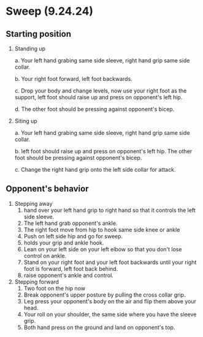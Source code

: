 # Sweep (9.24.24)

## Starting position

1.  Standing up

    a. Your left hand grabing same side sleeve, right hand grip same side collar.

    b. Your right foot forward, left foot backwards.

    c. Drop your body and change levels, now use your right foot as the support, left foot should raise up and press on opponent's left hip.

    d. The other foot should be pressing against opponent's bicep.
2.  Siting up

    a.  Your left hand grabing same side sleeve, right hand grip same side collar.

    b.  left foot should raise up and press on opponent's left hip. The other foot should be pressing against opponent's bicep.

    c. Change the right hand grip onto the left side collar for attack.

## Opponent's behavior

1. Stepping away
   1. hand over your left hand grip to right hand so that it controls the left side sleeve.
   2. The left hand grab opponent's ankle.
   3. The right foot move from hip to hook same side knee or ankle
   4. Push on left side hip and go for sweep.
   5. holds your grip and ankle hook.
   6. Lean on your left side on your left elbow so that you don't lose control on ankle.
   7. Stand on your right foot and your left foot backwards until your right foot is forward, left foot back behind.
   8. raise opponent's ankle and control.
2. Stepping forward
   1. Two foot on the hip now
   2. Break opponent's upper posture by pulling the cross collar grip.
   3. Leg press your opponent's body on the air and flip them above your head.
   4. Your roll on your shoulder, the same side where you have the sleeve grip.
   5. Both hand press on the ground and land on opponent's top.

